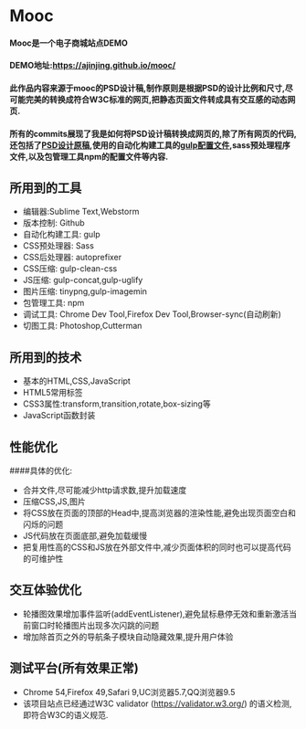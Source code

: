 # Mooc
#### Mooc是一个电子商城站点DEMO
#### DEMO地址:https://ajinjing.github.io/mooc/
#### 此作品内容来源于mooc的PSD设计稿,制作原则是根据PSD的设计比例和尺寸,尽可能完美的转换成符合W3C标准的网页,把静态页面文件转成具有交互感的动态网页.
#### 所有的commits展现了我是如何将PSD设计稿转换成网页的,除了所有网页的代码,还包括了[PSD设计原稿](https://github.com/ajinjing/mooc/tree/gh-pages/psd),使用的自动化构建工具的[gulp配置文件](https://github.com/ajinjing/mooc/blob/gh-pages/gulpfile.js),sass预处理程序文件,以及包管理工具npm的配置文件等内容.

## 所用到的工具
- 编辑器:Sublime Text,Webstorm
- 版本控制: Github
- 自动化构建工具: gulp
- CSS预处理器: Sass
- CSS后处理器: autoprefixer
- CSS压缩: gulp-clean-css
- JS压缩: gulp-concat,gulp-uglify
- 图片压缩: tinypng,gulp-imagemin
- 包管理工具: npm
- 调试工具: Chrome Dev Tool,Firefox Dev Tool,Browser-sync(自动刷新)
- 切图工具: Photoshop,Cutterman

## 所用到的技术
- 基本的HTML,CSS,JavaScript
- HTML5常用标签
- CSS3属性:transform,transition,rotate,box-sizing等
- JavaScript函数封装

## 性能优化
####具体的优化:
- 合并文件,尽可能减少http请求数,提升加载速度
- 压缩CSS,JS,图片
- 将CSS放在页面的顶部的Head中,提高浏览器的渲染性能,避免出现页面空白和闪烁的问题
- JS代码放在页面底部,避免加载缓慢
- 把复用性高的CSS和JS放在外部文件中,减少页面体积的同时也可以提高代码的可维护性

## 交互体验优化
- 轮播图效果增加事件监听(addEventListener),避免鼠标悬停无效和重新激活当前窗口时轮播图片出现多次闪跳的问题
- 增加除首页之外的导航条子模块自动隐藏效果,提升用户体验

## 测试平台(所有效果正常)
- Chrome 54,Firefox 49,Safari 9,UC浏览器5.7,QQ浏览器9.5
- 该项目站点已经通过W3C validator (https://validator.w3.org/) 的语义检测,即符合W3C的语义规范.
